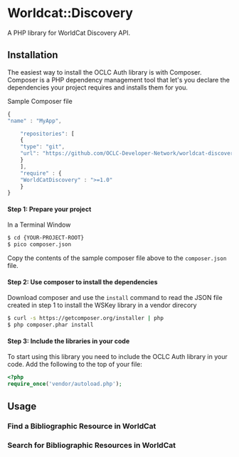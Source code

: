 # Worldcat::Discovery

A PHP library for WorldCat Discovery API. 

## Installation

The easiest way to install the OCLC Auth library is with Composer. Composer is a PHP dependency management tool that let's you declare the dependencies your project requires and installs them for you.

Sample Composer file

```javascript
{
"name" : "MyApp",

	"repositories": [
	{
	"type": "git",
	"url": "https://github.com/OCLC-Developer-Network/worldcat-discovery-php.git"
	}
	],
	"require" : {
	"WorldCatDiscovery" : ">=1.0"
	}
}
```

#### Step 1: Prepare your project

In a Terminal Window

```bash
$ cd {YOUR-PROJECT-ROOT}
$ pico composer.json
```

Copy the contents of the sample composer file above to the `composer.json` file.

#### Step 2: Use composer to install the dependencies

Download composer and use the `install` command to read the JSON file created in step 1 to install the WSKey library in a vendor direcory

```bash
$ curl -s https://getcomposer.org/installer | php
$ php composer.phar install
```

#### Step 3: Include the libraries in your code
To start using this library you need to include the OCLC Auth library in your code. Add the following to the top of your file:
```php
<?php
require_once('vendor/autoload.php');
```

## Usage

### Find a Bibliographic Resource in WorldCat


### Search for Bibliographic Resources in WorldCat